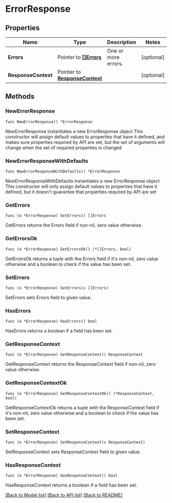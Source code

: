 # ErrorResponse

## Properties

Name | Type | Description | Notes
------------ | ------------- | ------------- | -------------
**Errors** | Pointer to [**[]Errors**](Errors.md) | One or more errors. | [optional] 
**ResponseContext** | Pointer to [**ResponseContext**](ResponseContext.md) |  | [optional] 

## Methods

### NewErrorResponse

`func NewErrorResponse() *ErrorResponse`

NewErrorResponse instantiates a new ErrorResponse object
This constructor will assign default values to properties that have it defined,
and makes sure properties required by API are set, but the set of arguments
will change when the set of required properties is changed

### NewErrorResponseWithDefaults

`func NewErrorResponseWithDefaults() *ErrorResponse`

NewErrorResponseWithDefaults instantiates a new ErrorResponse object
This constructor will only assign default values to properties that have it defined,
but it doesn't guarantee that properties required by API are set

### GetErrors

`func (o *ErrorResponse) GetErrors() []Errors`

GetErrors returns the Errors field if non-nil, zero value otherwise.

### GetErrorsOk

`func (o *ErrorResponse) GetErrorsOk() (*[]Errors, bool)`

GetErrorsOk returns a tuple with the Errors field if it's non-nil, zero value otherwise
and a boolean to check if the value has been set.

### SetErrors

`func (o *ErrorResponse) SetErrors(v []Errors)`

SetErrors sets Errors field to given value.

### HasErrors

`func (o *ErrorResponse) HasErrors() bool`

HasErrors returns a boolean if a field has been set.

### GetResponseContext

`func (o *ErrorResponse) GetResponseContext() ResponseContext`

GetResponseContext returns the ResponseContext field if non-nil, zero value otherwise.

### GetResponseContextOk

`func (o *ErrorResponse) GetResponseContextOk() (*ResponseContext, bool)`

GetResponseContextOk returns a tuple with the ResponseContext field if it's non-nil, zero value otherwise
and a boolean to check if the value has been set.

### SetResponseContext

`func (o *ErrorResponse) SetResponseContext(v ResponseContext)`

SetResponseContext sets ResponseContext field to given value.

### HasResponseContext

`func (o *ErrorResponse) HasResponseContext() bool`

HasResponseContext returns a boolean if a field has been set.


[[Back to Model list]](../README.md#documentation-for-models) [[Back to API list]](../README.md#documentation-for-api-endpoints) [[Back to README]](../README.md)


